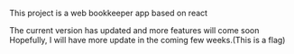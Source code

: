 This project is a web bookkeeper app based on react

The current version has updated and more features will come soon
Hopefully, I will have more update in the coming few weeks.(This is a flag)
